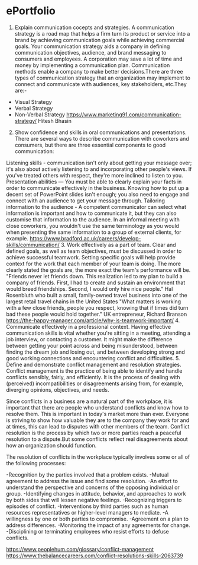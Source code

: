 # ePortfolio
1. Explain communication cocepts and strategies.
A communication strategy is a road map that helps a firm turn its product or service into a brand by achieving communication goals while achieving commercial goals. Your communication strategy aids a company in defining communication objectives, audience, and brand messaging to consumers and employees. A corporation may save a lot of time and money by implementing a communication plan. Communication methods enable a company to make better decisions.There are three types of communication strategy that an organization may implement to connect and communicate with audiences, key stakeholders, etc.They are:-    
- Visual Strategy
- Verbal Strategy
- Non-Verbal Strategy
https://www.marketing91.com/communication-strategy/
Hitesh Bhasin
2. Show confidence and skills in oral communications and presentations.
There are several ways to describe communication with coworkers and consumers, but there are three essential components to good communication:

Listening skills - communication isn't only about getting your message over; it's also about actively listening to and incorporating other people's views. If you've treated others with respect, they're more inclined to listen to you.
Presentation abilities — You must be able to clearly explain your facts in order to communicate effectively in the business. Knowing how to put up a decent set of PowerPoint slides isn't enough; you also need to engage and connect with an audience to get your message through.
Tailoring information to the audience - A competent communicator can select what information is important and how to communicate it, but they can also customise that information to the audience. In an informal meeting with close coworkers, you wouldn't use the same terminology as you would when presenting the same information to a group of external clients, for example.
https://www.bradford.ac.uk/careers/develop-skills/communication/
3. Work effectively as a part of team.
Clear and defined goals, as well as team objectives, must be discussed in order to achieve successful teamwork. Setting specific goals will help provide context for the work that each member of your team is doing. The more clearly stated the goals are, the more exact the team's performance will be.
"Friends never let friends down. This realization led to my plan to build a company of friends. First, I had to create and sustain an environment that would breed friendships. Second, I would only hire nice people."
Hal Rosenbluth who built a small, family-owned travel business into one of the largest retail travel chains in the United States
"What matters is working with a few close friends, people you respect, knowing that if times did turn bad these people would hold together."
UK entrepreneur, Richard Branson
https://the-happy-manager.com/article/why-is-teamwork-important/
4. Communicate effectively in a professional context.
Having effective communication skills is vital whether you're sitting in a meeting, attending a job interview, or contacting a customer. It might make the difference between getting your point across and being misunderstood, between finding the dream job and losing out, and between developing strong and good working connections and encountering conflict and difficulties.
5. Define and demonstrate conflict management and resolution strategies.
Conflict management is the practice of being able to identify and handle conflicts sensibly, fairly, and efficiently. It is the process of dealing with (perceived) incompatibilities or disagreements arising from, for example, diverging opinions, objectives, and needs.


Since conflicts in a business are a natural part of the workplace, it is important that there are people who understand conflicts and know how to resolve them. This is important in today's market more than ever. Everyone is striving to show how valuable they are to the company they work for and at times, this can lead to disputes with other members of the team.
Conflict resolution is the process by which two or more parties reach a peaceful resolution to a dispute.But some conflicts reflect real disagreements about how an organization should function.

The resolution of conflicts in the workplace typically involves some or all of the following processes:

-Recognition by the parties involved that a problem exists.
-Mutual agreement to address the issue and find some resolution.
-An effort to understand the perspective and concerns of the opposing individual or group.
-Identifying changes in attitude, behavior, and approaches to work by both sides that will lessen negative feelings.
-Recognizing triggers to episodes of conflict.
-Interventions by third parties such as human resources representatives or higher-level managers to mediate.
-A willingness by one or both parties to compromise.
-Agreement on a plan to address differences.
-Monitoring the impact of any agreements for change.
-Disciplining or terminating employees who resist efforts to defuse conflicts.

https://www.peoplehum.com/glossary/conflict-management
https://www.thebalancecareers.com/conflict-resolutions-skills-2063739
